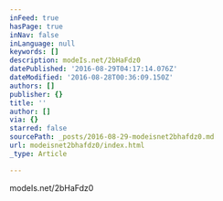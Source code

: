 ```yaml
---
inFeed: true
hasPage: true
inNav: false
inLanguage: null
keywords: []
description: modeIs.net/2bHaFdz0
datePublished: '2016-08-29T04:17:14.076Z'
dateModified: '2016-08-28T00:36:09.150Z'
authors: []
publisher: {}
title: ''
author: []
via: {}
starred: false
sourcePath: _posts/2016-08-29-modeisnet2bhafdz0.md
url: modeisnet2bhafdz0/index.html
_type: Article

---
```

modeIs.net/2bHaFdz0
